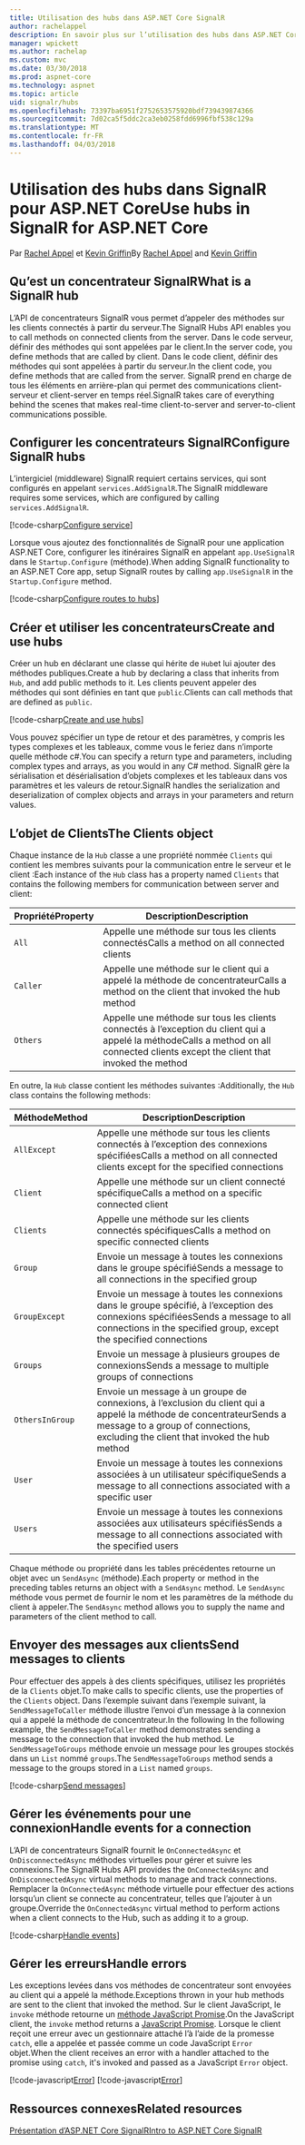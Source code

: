 ```yaml
---
title: Utilisation des hubs dans ASP.NET Core SignalR
author: rachelappel
description: En savoir plus sur l’utilisation des hubs dans ASP.NET Core SignalR.
manager: wpickett
ms.author: rachelap
ms.custom: mvc
ms.date: 03/30/2018
ms.prod: aspnet-core
ms.technology: aspnet
ms.topic: article
uid: signalr/hubs
ms.openlocfilehash: 73397ba6951f2752653575920bdf739439874366
ms.sourcegitcommit: 7d02ca5f5ddc2ca3eb0258fdd6996fbf538c129a
ms.translationtype: MT
ms.contentlocale: fr-FR
ms.lasthandoff: 04/03/2018
---
```

# <a name="use-hubs-in-signalr-for-aspnet-core"></a><span data-ttu-id="d78f1-103">Utilisation des hubs dans SignalR pour ASP.NET Core</span><span class="sxs-lookup"><span data-stu-id="d78f1-103">Use hubs in SignalR for ASP.NET Core</span></span>

<span data-ttu-id="d78f1-104">Par [Rachel Appel](https://twitter.com/rachelappel) et [Kevin Griffin](https://twitter.com/1kevgriff)</span><span class="sxs-lookup"><span data-stu-id="d78f1-104">By [Rachel Appel](https://twitter.com/rachelappel) and [Kevin Griffin](https://twitter.com/1kevgriff)</span></span>

## <a name="what-is-a-signalr-hub"></a><span data-ttu-id="d78f1-105">Qu’est un concentrateur SignalR</span><span class="sxs-lookup"><span data-stu-id="d78f1-105">What is a SignalR hub</span></span>

<span data-ttu-id="d78f1-106">L’API de concentrateurs SignalR vous permet d’appeler des méthodes sur les clients connectés à partir du serveur.</span><span class="sxs-lookup"><span data-stu-id="d78f1-106">The SignalR Hubs API enables you to call methods on connected clients from the server.</span></span> <span data-ttu-id="d78f1-107">Dans le code serveur, définir des méthodes qui sont appelées par le client.</span><span class="sxs-lookup"><span data-stu-id="d78f1-107">In the server code, you define methods that are called by client.</span></span> <span data-ttu-id="d78f1-108">Dans le code client, définir des méthodes qui sont appelées à partir du serveur.</span><span class="sxs-lookup"><span data-stu-id="d78f1-108">In the client code, you define methods that are called from the server.</span></span> <span data-ttu-id="d78f1-109">SignalR prend en charge de tous les éléments en arrière-plan qui permet des communications client-serveur et client-server en temps réel.</span><span class="sxs-lookup"><span data-stu-id="d78f1-109">SignalR takes care of everything behind the scenes that makes real-time client-to-server and server-to-client communications possible.</span></span>

## <a name="configure-signalr-hubs"></a><span data-ttu-id="d78f1-110">Configurer les concentrateurs SignalR</span><span class="sxs-lookup"><span data-stu-id="d78f1-110">Configure SignalR hubs</span></span>

<span data-ttu-id="d78f1-111">L’intergiciel (middleware) SignalR requiert certains services, qui sont configurés en appelant `services.AddSignalR`.</span><span class="sxs-lookup"><span data-stu-id="d78f1-111">The SignalR middleware requires some services, which are configured by calling `services.AddSignalR`.</span></span>

[!code-csharp[Configure service](hubs/sample/startup.cs?range=35)]

<span data-ttu-id="d78f1-112">Lorsque vous ajoutez des fonctionnalités de SignalR pour une application ASP.NET Core, configurer les itinéraires SignalR en appelant `app.UseSignalR` dans le `Startup.Configure` (méthode).</span><span class="sxs-lookup"><span data-stu-id="d78f1-112">When adding SignalR functionality to an ASP.NET Core app, setup SignalR routes by calling `app.UseSignalR` in the `Startup.Configure` method.</span></span>

[!code-csharp[Configure routes to hubs](hubs/sample/startup.cs?range=55-58)]

## <a name="create-and-use-hubs"></a><span data-ttu-id="d78f1-113">Créer et utiliser les concentrateurs</span><span class="sxs-lookup"><span data-stu-id="d78f1-113">Create and use hubs</span></span>

<span data-ttu-id="d78f1-114">Créer un hub en déclarant une classe qui hérite de `Hub`et lui ajouter des méthodes publiques.</span><span class="sxs-lookup"><span data-stu-id="d78f1-114">Create a hub by declaring a class that inherits from `Hub`, and add public methods to it.</span></span> <span data-ttu-id="d78f1-115">Les clients peuvent appeler des méthodes qui sont définies en tant que `public`.</span><span class="sxs-lookup"><span data-stu-id="d78f1-115">Clients can call methods that are defined as `public`.</span></span>

[!code-csharp[Create and use hubs](hubs/sample/chathub.cs?range=10-13)]

<span data-ttu-id="d78f1-116">Vous pouvez spécifier un type de retour et des paramètres, y compris les types complexes et les tableaux, comme vous le feriez dans n’importe quelle méthode c#.</span><span class="sxs-lookup"><span data-stu-id="d78f1-116">You can specify a return type and parameters, including complex types and arrays, as you would in any C# method.</span></span> <span data-ttu-id="d78f1-117">SignalR gère la sérialisation et désérialisation d’objets complexes et les tableaux dans vos paramètres et les valeurs de retour.</span><span class="sxs-lookup"><span data-stu-id="d78f1-117">SignalR handles the serialization and deserialization of complex objects and arrays in your parameters and return values.</span></span>

## <a name="the-clients-object"></a><span data-ttu-id="d78f1-118">L’objet de Clients</span><span class="sxs-lookup"><span data-stu-id="d78f1-118">The Clients object</span></span>

<span data-ttu-id="d78f1-119">Chaque instance de la `Hub` classe a une propriété nommée `Clients` qui contient les membres suivants pour la communication entre le serveur et le client :</span><span class="sxs-lookup"><span data-stu-id="d78f1-119">Each instance of the `Hub` class has a property named `Clients` that contains the following members for communication between server and client:</span></span>

| <span data-ttu-id="d78f1-120">Propriété</span><span class="sxs-lookup"><span data-stu-id="d78f1-120">Property</span></span> | <span data-ttu-id="d78f1-121">Description</span><span class="sxs-lookup"><span data-stu-id="d78f1-121">Description</span></span> |
| ------ | ----------- |
| `All` | <span data-ttu-id="d78f1-122">Appelle une méthode sur tous les clients connectés</span><span class="sxs-lookup"><span data-stu-id="d78f1-122">Calls a method on all connected clients</span></span> |
| `Caller` | <span data-ttu-id="d78f1-123">Appelle une méthode sur le client qui a appelé la méthode de concentrateur</span><span class="sxs-lookup"><span data-stu-id="d78f1-123">Calls a method on the client that invoked the hub method</span></span> |
| `Others` | <span data-ttu-id="d78f1-124">Appelle une méthode sur tous les clients connectés à l’exception du client qui a appelé la méthode</span><span class="sxs-lookup"><span data-stu-id="d78f1-124">Calls a method on all connected clients except the client that invoked the method</span></span> |

<span data-ttu-id="d78f1-125">En outre, la `Hub` classe contient les méthodes suivantes :</span><span class="sxs-lookup"><span data-stu-id="d78f1-125">Additionally, the `Hub` class contains the following methods:</span></span>

| <span data-ttu-id="d78f1-126">Méthode</span><span class="sxs-lookup"><span data-stu-id="d78f1-126">Method</span></span> | <span data-ttu-id="d78f1-127">Description</span><span class="sxs-lookup"><span data-stu-id="d78f1-127">Description</span></span> |
| ------ | ----------- |
| `AllExcept` | <span data-ttu-id="d78f1-128">Appelle une méthode sur tous les clients connectés à l’exception des connexions spécifiées</span><span class="sxs-lookup"><span data-stu-id="d78f1-128">Calls a method on all connected clients except for the specified connections</span></span> |
| `Client` | <span data-ttu-id="d78f1-129">Appelle une méthode sur un client connecté spécifique</span><span class="sxs-lookup"><span data-stu-id="d78f1-129">Calls a method on a specific connected client</span></span> |
| `Clients` | <span data-ttu-id="d78f1-130">Appelle une méthode sur les clients connectés spécifiques</span><span class="sxs-lookup"><span data-stu-id="d78f1-130">Calls a method on specific connected clients</span></span> |
| `Group` | <span data-ttu-id="d78f1-131">Envoie un message à toutes les connexions dans le groupe spécifié</span><span class="sxs-lookup"><span data-stu-id="d78f1-131">Sends a message to all connections in the specified group</span></span>  |
| `GroupExcept` | <span data-ttu-id="d78f1-132">Envoie un message à toutes les connexions dans le groupe spécifié, à l’exception des connexions spécifiées</span><span class="sxs-lookup"><span data-stu-id="d78f1-132">Sends a message to all connections in the specified group, except the specified connections</span></span> |
| `Groups` | <span data-ttu-id="d78f1-133">Envoie un message à plusieurs groupes de connexions</span><span class="sxs-lookup"><span data-stu-id="d78f1-133">Sends a message to multiple groups of connections</span></span>  |
| `OthersInGroup` | <span data-ttu-id="d78f1-134">Envoie un message à un groupe de connexions, à l’exclusion du client qui a appelé la méthode de concentrateur</span><span class="sxs-lookup"><span data-stu-id="d78f1-134">Sends a message to a group of connections, excluding the client that invoked the hub method</span></span>  |
| `User` | <span data-ttu-id="d78f1-135">Envoie un message à toutes les connexions associées à un utilisateur spécifique</span><span class="sxs-lookup"><span data-stu-id="d78f1-135">Sends a message to all connections associated with a specific user</span></span> |
| `Users` | <span data-ttu-id="d78f1-136">Envoie un message à toutes les connexions associées aux utilisateurs spécifiés</span><span class="sxs-lookup"><span data-stu-id="d78f1-136">Sends a message to all connections associated with the specified users</span></span> |

<span data-ttu-id="d78f1-137">Chaque méthode ou propriété dans les tables précédentes retourne un objet avec un `SendAsync` (méthode).</span><span class="sxs-lookup"><span data-stu-id="d78f1-137">Each property or method in the preceding tables returns an object with a `SendAsync` method.</span></span> <span data-ttu-id="d78f1-138">Le `SendAsync` méthode vous permet de fournir le nom et les paramètres de la méthode du client à appeler.</span><span class="sxs-lookup"><span data-stu-id="d78f1-138">The `SendAsync` method allows you to supply the name and parameters of the client method to call.</span></span>

## <a name="send-messages-to-clients"></a><span data-ttu-id="d78f1-139">Envoyer des messages aux clients</span><span class="sxs-lookup"><span data-stu-id="d78f1-139">Send messages to clients</span></span>

<span data-ttu-id="d78f1-140">Pour effectuer des appels à des clients spécifiques, utilisez les propriétés de la `Clients` objet.</span><span class="sxs-lookup"><span data-stu-id="d78f1-140">To make calls to specific clients, use the properties of the `Clients` object.</span></span> <span data-ttu-id="d78f1-141">Dans l’exemple suivant dans l’exemple suivant, la `SendMessageToCaller` méthode illustre l’envoi d’un message à la connexion qui a appelé la méthode de concentrateur.</span><span class="sxs-lookup"><span data-stu-id="d78f1-141">In the following In the following example, the `SendMessageToCaller` method demonstrates sending a message to the connection that invoked the hub method.</span></span> <span data-ttu-id="d78f1-142">Le `SendMessageToGroups` méthode envoie un message pour les groupes stockés dans un `List` nommé `groups`.</span><span class="sxs-lookup"><span data-stu-id="d78f1-142">The `SendMessageToGroups` method sends a message to the groups stored in a `List` named `groups`.</span></span>

[!code-csharp[Send messages](hubs/sample/chathub.cs?range=15-24)]

## <a name="handle-events-for-a-connection"></a><span data-ttu-id="d78f1-143">Gérer les événements pour une connexion</span><span class="sxs-lookup"><span data-stu-id="d78f1-143">Handle events for a connection</span></span>

<span data-ttu-id="d78f1-144">L’API de concentrateurs SignalR fournit le `OnConnectedAsync` et `OnDisconnectedAsync` méthodes virtuelles pour gérer et suivre les connexions.</span><span class="sxs-lookup"><span data-stu-id="d78f1-144">The SignalR Hubs API provides the `OnConnectedAsync` and `OnDisconnectedAsync` virtual methods to manage and track connections.</span></span> <span data-ttu-id="d78f1-145">Remplacer la `OnConnectedAsync` méthode virtuelle pour effectuer des actions lorsqu’un client se connecte au concentrateur, telles que l’ajouter à un groupe.</span><span class="sxs-lookup"><span data-stu-id="d78f1-145">Override the `OnConnectedAsync` virtual method to perform actions when a client connects to the Hub, such as adding it to a group.</span></span>

[!code-csharp[Handle events](hubs/sample/chathub.cs?range=26-30)]

## <a name="handle-errors"></a><span data-ttu-id="d78f1-146">Gérer les erreurs</span><span class="sxs-lookup"><span data-stu-id="d78f1-146">Handle errors</span></span>

<span data-ttu-id="d78f1-147">Les exceptions levées dans vos méthodes de concentrateur sont envoyées au client qui a appelé la méthode.</span><span class="sxs-lookup"><span data-stu-id="d78f1-147">Exceptions thrown in your hub methods are sent to the client that invoked the method.</span></span> <span data-ttu-id="d78f1-148">Sur le client JavaScript, le `invoke` méthode retourne un [méthode JavaScript Promise](https://developer.mozilla.org/docs/Web/JavaScript/Guide/Using_promises).</span><span class="sxs-lookup"><span data-stu-id="d78f1-148">On the JavaScript client, the `invoke` method returns a [JavaScript Promise](https://developer.mozilla.org/docs/Web/JavaScript/Guide/Using_promises).</span></span> <span data-ttu-id="d78f1-149">Lorsque le client reçoit une erreur avec un gestionnaire attaché l’à l’aide de la promesse `catch`, elle a appelée et passée comme un code JavaScript `Error` objet.</span><span class="sxs-lookup"><span data-stu-id="d78f1-149">When the client receives an error with a handler attached to the promise using `catch`, it's invoked and passed as a JavaScript `Error` object.</span></span>

[!code-javascript[Error](hubs/sample/chat.js?range=20)]
[!code-javascript[Error](hubs/sample/chat.js?range=16-18)]

## <a name="related-resources"></a><span data-ttu-id="d78f1-150">Ressources connexes</span><span class="sxs-lookup"><span data-stu-id="d78f1-150">Related resources</span></span>

[<span data-ttu-id="d78f1-151">Présentation d’ASP.NET Core SignalR</span><span class="sxs-lookup"><span data-stu-id="d78f1-151">Intro to ASP.NET Core SignalR</span></span>](xref:signalr/introduction)